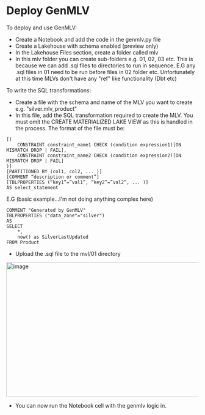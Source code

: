 # Deploy GenMLV
To deploy and use GenMLV:

- Create a Notebook and add the code in the genmlv.py file
- Create a Lakehouse with schema enabled (preview only)
- In the Lakehouse Files section, create a folder called mlv
- In this mlv folder you can create sub-folders e.g. 01, 02, 03 etc.  This is because we can add .sql files to directories to run in sequence.  E.G any .sql files in 01 need to be run before files in 02 folder etc.  Unfortunately at this time MLVs don't have any "ref" like functionality (Dbt etc)

To write the SQL transformations:
- Create a file with the schema and name of the MLV you want to create e.g. "silver.mlv_product"
- In this file, add the SQL transformation required to create the MLV.  You must omit the CREATE MATERIALIZED LAKE VIEW as this is handled in the process.  The format of the file must be:

```
[( 
    CONSTRAINT constraint_name1 CHECK (condition expression1)[ON MISMATCH DROP | FAIL],  
    CONSTRAINT constraint_name2 CHECK (condition expression2)[ON MISMATCH DROP | FAIL] 
)] 
[PARTITIONED BY (col1, col2, ... )] 
[COMMENT “description or comment”] 
[TBLPROPERTIES (“key1”=”val1”, “key2”=”val2”, ... )] 
AS select_statement
```
E.G (basic example...I'm not doing anything complex here)

```
COMMENT "Generated by GenMLV"
TBLPROPERTIES ("data_zone"="silver")
AS
SELECT
    *,
    now() as SilverLastUpdated
FROM Product
```

- Upload the .sql file to the mvl/01 directory
<img width="648" height="352" alt="image" src="https://github.com/user-attachments/assets/1ee1f92a-066e-420d-bf52-5eb882dbf893" />


- You can now run the Notebook cell with the genmlv logic in.



